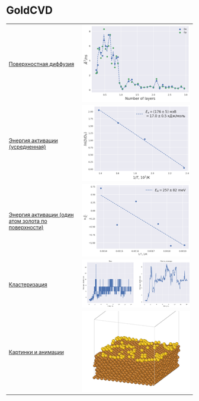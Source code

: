# GoldCVD


|  |  |
|--------------------|----------|
| [Поверхностная диффузия](./SurfaceDiffusion/) | ![./SurfaceDiffusion/](./Images/diffusion.png) |
| [Энергия активации (усредненная)](./ActivationEnergy/) | ![Изображение](./Images/eact.png) |
| [Энергия активации (один атом золота по поверхности)](./ActivationEnergy_one_atom/) | ![Изображение](./Images/eact_Au_on_Cu.png) |
| [Кластеризация](./Cluster/) | ![Изображение](./Cluster/imgs/Au_on_Cu.png) |
| [Картинки и анимации](./Images) | ![Изображение](./Images/md_eact_sim_cell.png)|

